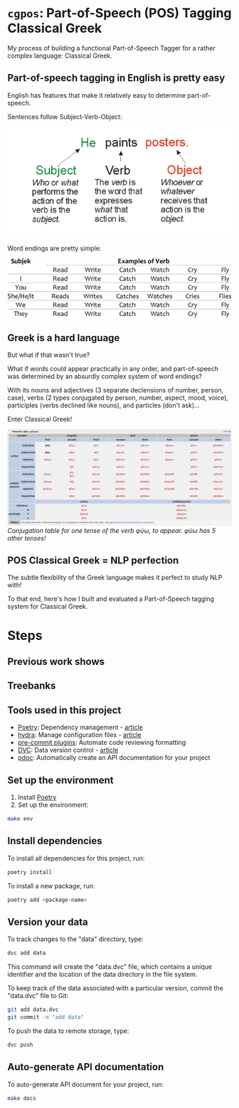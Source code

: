 `cgpos`: Part-of-Speech (POS) Tagging Classical Greek 
==============================
My process of building a functional Part-of-Speech Tagger for a rather complex language: Classical Greek.

## Part-of-speech tagging in English is pretty easy 

English has features that make it relatively easy to determine part-of-speech. 

Sentences follow Subject-Verb-Object:

![img/SVO.png](img/SVO.png)

Word endings are pretty simple:

![img/conj.png](img/conj.png)

## Greek is a hard language

But what if that wasn't true?

What if words could appear practically in any order, and part-of-speech was determined by an absurdly complex system of word endings?

With its nouns and adjectives (3 separate declensions of number, person, case), verbs (2 types conjugated by person, number, aspect, mood, voice), participles (verbs declined like nouns), and particles (don't ask)...

Enter Classical Greek!

![img/greek.png](img/greek.png)
*Conjugation table for one tense of the verb φύω, to appear. φύω has 5 other tenses!*

## POS Classical Greek = NLP perfection

The subtle flexibility of the Greek language makes it perfect to study NLP with! 

To that end, here's how I built and evaluated a Part-of-Speech tagging system for Classical Greek.

# Steps
## Previous work shows 

## Treebanks 

## 

## Tools used in this project
* [Poetry](https://towardsdatascience.com/how-to-effortlessly-publish-your-python-package-to-pypi-using-poetry-44b305362f9f): Dependency management - [article](https://mathdatasimplified.com/2023/06/12/poetry-a-better-way-to-manage-python-dependencies/)
* [hydra](https://hydra.cc/): Manage configuration files - [article](https://mathdatasimplified.com/2023/05/25/stop-hard-coding-in-a-data-science-project-use-configuration-files-instead/)
* [pre-commit plugins](https://pre-commit.com/): Automate code reviewing formatting
* [DVC](https://dvc.org/): Data version control - [article](https://mathdatasimplified.com/2023/02/20/introduction-to-dvc-data-version-control-tool-for-machine-learning-projects-2/)
* [pdoc](https://github.com/pdoc3/pdoc): Automatically create an API documentation for your project

## Set up the environment
1. Install [Poetry](https://python-poetry.org/docs/#installation)
2. Set up the environment:
```bash
make env 
```

## Install dependencies
To install all dependencies for this project, run:
```bash
poetry install
```

To install a new package, run:
```bash
poetry add <package-name>
```

## Version your data
To track changes to the "data" directory, type:
```bash
dvc add data
```

This command will create the "data.dvc" file, which contains a unique identifier and the location of the data directory in the file system.

To keep track of the data associated with a particular version, commit the "data.dvc" file to Git:
```bash
git add data.dvc
git commit -m "add data"
```

To push the data to remote storage, type:
```bash
dvc push 
```

## Auto-generate API documentation

To auto-generate API document for your project, run:

```bash
make docs
```